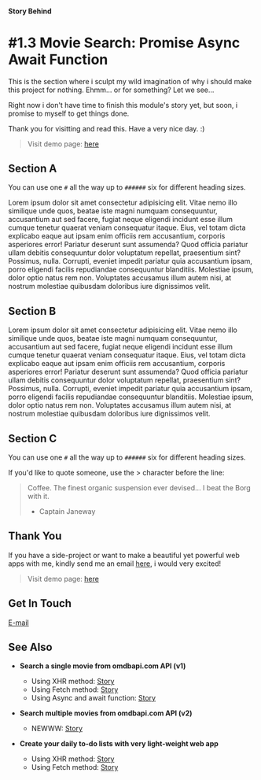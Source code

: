 #### Story Behind

# #1.3 Movie Search: Promise Async Await Function

This is the section where i sculpt my wild imagination of
why i should make this project for nothing.
Ehmm... or for something? Let we see...

Right now i don't have time to finish this module's story yet,
but soon, i promise to myself to get things done.

Thank you for visitting and read this. Have a very nice day. :)

> Visit demo page: [here](/nama_modul/)


## Section A

You can use one `#` all the way up to `######` six for different heading sizes.

Lorem ipsum dolor sit amet consectetur adipisicing elit. Vitae nemo illo similique unde quos, beatae iste magni numquam consequuntur, accusantium aut sed facere, fugiat neque eligendi incidunt esse illum cumque tenetur quaerat veniam consequatur itaque. Eius, vel totam dicta explicabo eaque aut ipsam enim officiis rem accusantium, corporis asperiores error! Pariatur deserunt sunt assumenda? Quod officia pariatur ullam debitis consequuntur dolor voluptatum repellat, praesentium sint? Possimus, nulla. Corrupti, eveniet impedit pariatur quia accusantium ipsam, porro eligendi facilis repudiandae consequuntur blanditiis. Molestiae ipsum, dolor optio natus rem non. Voluptates accusamus illum autem nisi, at nostrum molestiae quibusdam doloribus iure dignissimos velit.


## Section B

Lorem ipsum dolor sit amet consectetur adipisicing elit. Vitae nemo illo similique unde quos, beatae iste magni numquam consequuntur, accusantium aut sed facere, fugiat neque eligendi incidunt esse illum cumque tenetur quaerat veniam consequatur itaque. Eius, vel totam dicta explicabo eaque aut ipsam enim officiis rem accusantium, corporis asperiores error! Pariatur deserunt sunt assumenda? Quod officia pariatur ullam debitis consequuntur dolor voluptatum repellat, praesentium sint? Possimus, nulla. Corrupti, eveniet impedit pariatur quia accusantium ipsam, porro eligendi facilis repudiandae consequuntur blanditiis. Molestiae ipsum, dolor optio natus rem non. Voluptates accusamus illum autem nisi, at nostrum molestiae quibusdam doloribus iure dignissimos velit.


## Section C

You can use one `#` all the way up to `######` six for different heading sizes.

If you'd like to quote someone, use the > character before the line:

> Coffee. The finest organic suspension ever devised... I beat the Borg with it.
> - Captain Janeway


## Thank You

If you have a side-project or want to make a beautiful yet powerful web apps with me,
kindly send me an email
[here](mailto:hai@dioilham.com?cc=projectwithdio@gmail.com&subject=Can%20We%20Collabs?),
i would very excited!
> Visit demo page: [here](/nama_modul/)


## Get In Touch

[E-mail](mailto:hai@dioilham.com?cc=projectwithdio@gmail.com&subject=Can%20We%20Collabs?)


## See Also

*   **Search a single movie from omdbapi.com API (v1)**
    *  Using XHR method: [Story](/story/?moduleName=1-movie-search.xhr)
    *  Using Fetch method: [Story](/story/?moduleName=1-movie-search.fetch)
    *  Using Async and await function: [Story](/story/?moduleName=1-movie-search.async)
    
*   **Search multiple movies from omdbapi.com API (v2)**
    *  NEWWW: [Story](/story/?moduleName=2-omdb-search.index)
    
*   **Create your daily to-do lists with very light-weight web app**
    *  Using XHR method: [Story](/story/?moduleName=1-movie-search.xhr)
    *  Using Fetch method: [Story](/story/?moduleName=1-movie-search.fetch)
    